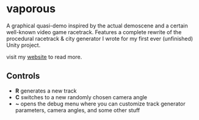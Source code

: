 # vaporous

A graphical quasi-demo inspired by the actual demoscene and a certain well-known video game racetrack. Features a complete rewrite of the procedural racetrack & city generator I wrote for my first ever (unfinished) Unity project.

visit my [website](https://www.jakecaspick.com/project/vaporous/) to read more.

## Controls

- **R** generates a new track
- **C** switches to a new randomly chosen camera angle
- **~** opens the debug menu where you can customize track generator parameters, camera angles, and some other stuff
